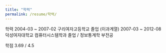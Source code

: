 ```yaml
---
title: "학력"
permalink: /resume/학력/
---
```


학력
2004-03 ~ 2007-02
구리여자고등학교 졸업 (이과계열)
2007-03 ~ 2012-08
덕성여자대학교 컴퓨터시스템학과 졸업 / 정보통계학 부전공

학점 3.69 / 4.5